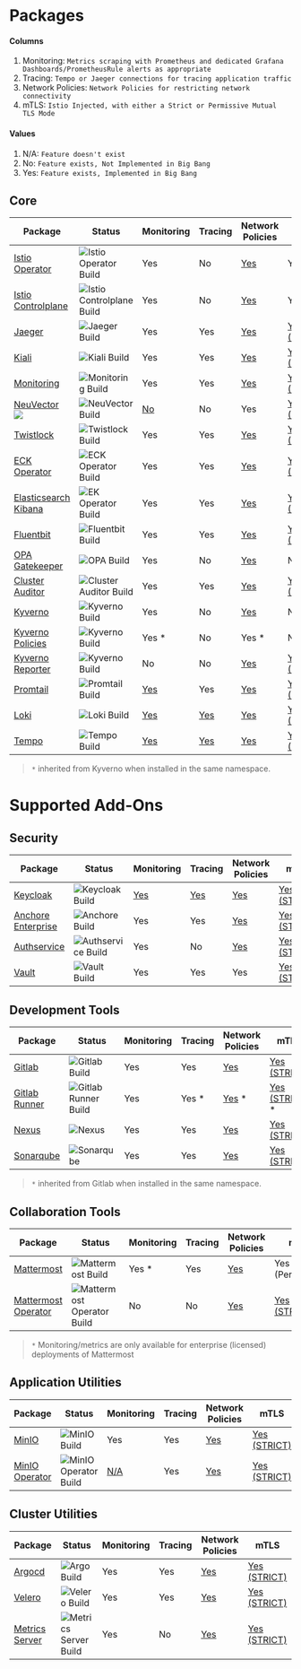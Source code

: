 # Packages

#### Columns

1. Monitoring: `Metrics scraping with Prometheus and dedicated Grafana Dashboards/PrometheusRule alerts as appropriate`
2. Tracing: `Tempo or Jaeger connections for tracing application traffic`
3. Network Policies: `Network Policies for restricting network connectivity`
4. mTLS: `Istio Injected, with either a Strict or Permissive Mutual TLS Mode`

#### Values

1. N/A: `Feature doesn't exist`
2. No: `Feature exists, Not Implemented in Big Bang`
3. Yes: `Feature exists, Implemented in Big Bang`

## Core

| Package | Status | Monitoring | Tracing | Network Policies | mTLS |
|----|----|----|----|----|----|
| [Istio Operator](https://repo1.dso.mil/big-bang/apps/core/istio-operator) |  ![Istio Operator Build](https://repo1.dso.mil/big-bang/apps/core/istio-operator/badges/main/pipeline.svg) | Yes | No | [Yes](https://repo1.dso.mil/big-bang/bigbang/-/merge_requests/641) | Yes |
| [Istio Controlplane](https://repo1.dso.mil/big-bang/apps/core/istio-controlplane) |  ![Istio Controlplane Build](https://repo1.dso.mil/big-bang/apps/core/istio-controlplane/badges/main/pipeline.svg) | Yes | No | [Yes](https://repo1.dso.mil/big-bang/bigbang/-/merge_requests/632) | Yes |
| [Jaeger](https://repo1.dso.mil/big-bang/apps/core/jaeger) |  ![Jaeger Build](https://repo1.dso.mil/big-bang/apps/core/jaeger/badges/main/pipeline.svg) | Yes | Yes | [Yes](https://repo1.dso.mil/big-bang/bigbang/-/merge_requests/602) | [Yes (STRICT)](https://repo1.dso.mil/big-bang/bigbang/-/merge_requests/1295) |
| [Kiali](https://repo1.dso.mil/big-bang/apps/core/kiali) |  ![Kiali Build](https://repo1.dso.mil/big-bang/apps/core/kiali/badges/main/pipeline.svg) | Yes | Yes | [Yes](https://repo1.dso.mil/big-bang/bigbang/-/merge_requests/589) | [Yes (STRICT)](https://repo1.dso.mil/big-bang/bigbang/-/merge_requests/1296) |
| [Monitoring](https://repo1.dso.mil/big-bang/apps/core/monitoring) |  ![Monitoring Build](https://repo1.dso.mil/big-bang/apps/core/monitoring/badges/main/pipeline.svg) | Yes | Yes | [Yes](https://repo1.dso.mil/big-bang/bigbang/-/merge_requests/509) | [Yes (STRICT)](https://repo1.dso.mil/big-bang/bigbang/-/merge_requests/1900) |
| [NeuVector](https://repo1.dso.mil/big-bang/apps/sandbox/neuvector)           ![](https://img.shields.io/badge/BETA-purple?style=flat-square) |  ![NeuVector Build](https://repo1.dso.mil/big-bang/apps/sandbox/neuvector/badges/main/pipeline.svg) | [No](https://repo1.dso.mil/big-bang/apps/sandbox/neuvector/-/merge_requests/10) | No | Yes | [Yes (STRICT)](https://repo1.dso.mil/big-bang/apps/sandbox/neuvector/-/blob/main/chart/templates/bigbang/peerauthentication/peerauthentication/peer-authentication.yaml) |
| [Twistlock](https://repo1.dso.mil/big-bang/apps/security-tools/twistlock) |  ![Twistlock Build](https://repo1.dso.mil/big-bang/apps/security-tools/twistlock/badges/main/pipeline.svg) | Yes | Yes | [Yes](https://repo1.dso.mil/big-bang/bigbang/-/merge_requests/498) | [Yes (STRICT)](https://repo1.dso.mil/big-bang/bigbang/-/merge_requests/1396) |
| [ECK Operator](https://repo1.dso.mil/big-bang/apps/core/eck-operator) |  ![ECK Operator Build](https://repo1.dso.mil/big-bang/apps/core/eck-operator/badges/main/pipeline.svg) | Yes | Yes | [Yes](https://repo1.dso.mil/big-bang/bigbang/-/merge_requests/510) | [Yes (STRICT)](https://repo1.dso.mil/big-bang/bigbang/-/merge_requests/1236) |
| [Elasticsearch Kibana](https://repo1.dso.mil/big-bang/apps/core/elasticsearch-kibana) |  ![EK Operator Build](https://repo1.dso.mil/big-bang/apps/core/elasticsearch-kibana/badges/main/pipeline.svg) | Yes | Yes | [Yes](https://repo1.dso.mil/big-bang/bigbang/-/merge_requests/527) | [Yes (STRICT)](https://repo1.dso.mil/big-bang/bigbang/-/merge_requests/1537) |
| [Fluentbit](https://repo1.dso.mil/big-bang/apps/core/fluentbit) |  ![Fluentbit Build](https://repo1.dso.mil/big-bang/apps/core/fluentbit/badges/main/pipeline.svg) | Yes | Yes | [Yes](https://repo1.dso.mil/big-bang/bigbang/-/merge_requests/555/) | [Yes (STRICT)](https://repo1.dso.mil/big-bang/bigbang/-/merge_requests/1537) |
| [OPA Gatekeeper](https://repo1.dso.mil/big-bang/apps/core/policy) |  ![OPA Build](https://repo1.dso.mil/big-bang/apps/core/policy/badges/main/pipeline.svg) | Yes | No | [Yes](https://repo1.dso.mil/big-bang/bigbang/-/merge_requests/626) | N/A |
| [Cluster Auditor](https://repo1.dso.mil/big-bang/apps/core/cluster-auditor) |  ![Cluster Auditor Build](https://repo1.dso.mil/big-bang/apps/core/cluster-auditor/badges/main/pipeline.svg) | Yes | Yes | [Yes](https://repo1.dso.mil/big-bang/bigbang/-/merge_requests/565) | [Yes (STRICT)](https://repo1.dso.mil/big-bang/bigbang/-/merge_requests/1370) |
| [Kyverno](https://repo1.dso.mil/big-bang/apps/sandbox/kyverno) |  ![Kyverno Build](https://repo1.dso.mil/big-bang/apps/sandbox/kyverno/badges/main/pipeline.svg) | Yes | No | [Yes](https://repo1.dso.mil/big-bang/apps/sandbox/kyverno/-/merge_requests/2) | N/A |
| [Kyverno Policies](https://repo1.dso.mil/big-bang/apps/sandbox/kyverno-policies) |  ![Kyverno Build](https://repo1.dso.mil/big-bang/apps/sandbox/kyverno-policies/badges/main/pipeline.svg) | Yes \* | No | Yes \* | N/A |
| [Kyverno Reporter](https://repo1.dso.mil/big-bang/apps/sandbox/kyverno-reporter) |  ![Kyverno Build](https://repo1.dso.mil/big-bang/apps/sandbox/kyverno-reporter/badges/main/pipeline.svg) | No | No | [Yes](https://repo1.dso.mil/big-bang/apps/sandbox/kyverno-reporter/-/merge_requests/1) | [Yes (STRICT)](https://repo1.dso.mil/big-bang/apps/sandbox/kyverno-reporter/-/merge_requests/1) |
| [Promtail](https://repo1.dso.mil/big-bang/apps/sandbox/promtail) |  ![Promtail Build](https://repo1.dso.mil/big-bang/apps/sandbox/promtail/badges/main/pipeline.svg) | [Yes](https://repo1.dso.mil/big-bang/bigbang/-/merge_requests/1342) | Yes | [Yes](https://repo1.dso.mil/big-bang/apps/sandbox/promtail/-/merge_requests/14) | [Yes (STRICT)](https://repo1.dso.mil/big-bang/bigbang/-/merge_requests/1516) |
| [Loki](https://repo1.dso.mil/big-bang/apps/sandbox/loki) |  ![Loki Build](https://repo1.dso.mil/big-bang/apps/sandbox/loki/badges/main/pipeline.svg) | [Yes](https://repo1.dso.mil/big-bang/apps/sandbox/loki/-/merge_requests/8) | [Yes](https://repo1.dso.mil/big-bang/apps/sandbox/loki/-/merge_requests/15) | [Yes](https://repo1.dso.mil/big-bang/apps/sandbox/loki/-/merge_requests/1) | [Yes (STRICT)](https://repo1.dso.mil/big-bang/bigbang/-/merge_requests/1516) |
| [Tempo](https://repo1.dso.mil/big-bang/apps/sandbox/tempo) |  ![Tempo Build](https://repo1.dso.mil/big-bang/apps/sandbox/tempo/badges/main/pipeline.svg) | [Yes](https://repo1.dso.mil/big-bang/apps/sandbox/tempo/-/merge_requests/2) | [Yes](https://repo1.dso.mil/big-bang/apps/sandbox/tempo/-/merge_requests/3) | [Yes](https://repo1.dso.mil/big-bang/bigbang/-/merge_requests/1253) | [Yes (STRICT)](https://repo1.dso.mil/big-bang/bigbang/-/merge_requests/1762) |

> `*` inherited from Kyverno when installed in the same namespace.

# Supported Add-Ons

## Security

| Package | Status | Monitoring | Tracing | Network Policies | mTLS |
|----|----|----|----|----|----|
| [Keycloak](https://repo1.dso.mil/big-bang/apps/security-tools/keycloak) |  ![Keycloak Build](https://repo1.dso.mil/big-bang/apps/security-tools/keycloak/badges/main/pipeline.svg) | [Yes](https://repo1.dso.mil/big-bang/bigbang/-/issues/291) | [Yes](https://repo1.dso.mil/big-bang/bigbang/-/issues/1204) | [Yes](https://repo1.dso.mil/big-bang/bigbang/-/merge_requests/536) | [Yes (STRICT)](https://repo1.dso.mil/big-bang/bigbang/-/merge_requests/1945) |
| [Anchore Enterprise](https://repo1.dso.mil/big-bang/apps/security-tools/anchore-enterprise) |  ![Anchore Build](https://repo1.dso.mil/big-bang/apps/security-tools/anchore-enterprise/badges/main/pipeline.svg) | Yes | Yes | [Yes](https://repo1.dso.mil/big-bang/bigbang/-/merge_requests/505) | [Yes (STRICT)](https://repo1.dso.mil/big-bang/bigbang/-/merge_requests/1594) |
| [Authservice](https://repo1.dso.mil/big-bang/apps/core/authservice) |  ![Authservice Build](https://repo1.dso.mil/big-bang/apps/core/authservice/badges/main/pipeline.svg) | Yes | No | [Yes](https://repo1.dso.mil/big-bang/bigbang/-/merge_requests/511) | [Yes (STRICT)](https://repo1.dso.mil/big-bang/bigbang/-/merge_requests/1329) |
| [Vault](https://repo1.dso.mil/big-bang/apps/sandbox/vault) |  ![Vault Build](https://repo1.dso.mil/big-bang/apps/sandbox/vault/badges/main/pipeline.svg) | Yes | Yes | Yes | [Yes (STRICT)](https://repo1.dso.mil/big-bang/bigbang/-/merge_requests/1781) |

## Development Tools

| Package | Status | Monitoring | Tracing | Network Policies | mTLS |
|----|----|----|----|----|----|
| [Gitlab](https://repo1.dso.mil/big-bang/apps/developer-tools/gitlab) |  ![Gitlab Build](https://repo1.dso.mil/big-bang/apps/developer-tools/gitlab/badges/main/pipeline.svg) | Yes | Yes | [Yes](https://repo1.dso.mil/big-bang/bigbang/-/merge_requests/504) | [Yes (STRICT)](https://repo1.dso.mil/big-bang/bigbang/-/merge_requests/1724) |
| [Gitlab Runner](https://repo1.dso.mil/big-bang/apps/developer-tools/gitlab-runner) |  ![Gitlab Runner Build](https://repo1.dso.mil/big-bang/apps/developer-tools/gitlab-runner/badges/main/pipeline.svg) | Yes | Yes \* | [Yes](https://repo1.dso.mil/big-bang/bigbang/-/merge_requests/522) \* | [Yes (STRICT)](https://repo1.dso.mil/big-bang/bigbang/-/merge_requests/1724) \* |
| [Nexus](https://repo1.dso.mil/big-bang/apps/developer-tools/nexus) |  ![Nexus](https://repo1.dso.mil/big-bang/apps/developer-tools/nexus/badges/main/pipeline.svg) | Yes | Yes | [Yes](https://repo1.dso.mil/big-bang/bigbang/-/merge_requests/544) | [Yes (STRICT)](https://repo1.dso.mil/big-bang/bigbang/-/merge_requests/1605) |
| [Sonarqube](https://repo1.dso.mil/big-bang/apps/developer-tools/sonarqube) |  ![Sonarqube](https://repo1.dso.mil/big-bang/apps/developer-tools/sonarqube/badges/main/pipeline.svg) | Yes | Yes | [Yes](https://repo1.dso.mil/big-bang/bigbang/-/merge_requests/503) | [Yes (STRICT)](https://repo1.dso.mil/big-bang/bigbang/-/merge_requests/1508) |

> `*` inherited from Gitlab when installed in the same namespace.

## Collaboration Tools

| Package | Status | Monitoring | Tracing | Network Policies | mTLS |
|----|----|----|----|----|----|
| [Mattermost](https://repo1.dso.mil/big-bang/apps/collaboration-tools/mattermost) |  ![Mattermost Build](https://repo1.dso.mil/big-bang/apps/collaboration-tools/mattermost/badges/main/pipeline.svg) | Yes \* | Yes | [Yes](https://repo1.dso.mil/big-bang/bigbang/-/merge_requests/515) | Yes (Permissive) |
| [Mattermost Operator](https://repo1.dso.mil/big-bang/apps/collaboration-tools/mattermost-operator) |  ![Mattermost Operator Build](https://repo1.dso.mil/big-bang/apps/collaboration-tools/mattermost-operator/badges/main/pipeline.svg) | No | No | [Yes](https://repo1.dso.mil/big-bang/bigbang/-/merge_requests/499) | [Yes (STRICT)](https://repo1.dso.mil/big-bang/bigbang/-/merge_requests/1531) |

> `*` Monitoring/metrics are only available for enterprise (licensed) deployments of Mattermost

## Application Utilities

| Package | Status | Monitoring | Tracing | Network Policies | mTLS |
|----|----|----|----|----|----|
| [MinIO](https://repo1.dso.mil/big-bang/apps/application-utilities/minio) |  ![MinIO Build](https://repo1.dso.mil/big-bang/apps/application-utilities/minio/badges/main/pipeline.svg) | Yes | Yes | [Yes](https://repo1.dso.mil/big-bang/bigbang/-/merge_requests/550) | [Yes (STRICT)](https://repo1.dso.mil/big-bang/bigbang/-/merge_requests/1566) |
| [MinIO Operator](https://repo1.dso.mil/big-bang/apps/application-utilities/minio-operator) |  ![MinIO Operator Build](https://repo1.dso.mil/big-bang/apps/application-utilities/minio-operator/badges/main/pipeline.svg) | [N/A](https://repo1.dso.mil/big-bang/apps/application-utilities/minio-operator/-/blob/main/docs/prometheus.md) | Yes | [Yes](https://repo1.dso.mil/big-bang/bigbang/-/merge_requests/685) | [Yes (STRICT)](https://repo1.dso.mil/big-bang/bigbang/-/merge_requests/1554) |


## Cluster Utilities

| Package | Status | Monitoring | Tracing | Network Policies | mTLS |
|----|----|----|----|----|----|
| [Argocd](https://repo1.dso.mil/big-bang/apps/core/argocd) |  ![Argo Build](https://repo1.dso.mil/big-bang/apps/core/argocd/badges/main/pipeline.svg) | Yes | Yes | [Yes](https://repo1.dso.mil/big-bang/bigbang/-/merge_requests/572) | [Yes (STRICT)](https://repo1.dso.mil/big-bang/bigbang/-/merge_requests/1368) |
| [Velero](https://repo1.dso.mil/big-bang/apps/cluster-utilities/velero) |  ![Velero Build](https://repo1.dso.mil/big-bang/apps/cluster-utilities/velero/badges/main/pipeline.svg) | Yes | Yes | [Yes](https://repo1.dso.mil/big-bang/bigbang/-/merge_requests/552) | [Yes (STRICT)](https://repo1.dso.mil/big-bang/bigbang/-/merge_requests/1451) |
| [Metrics Server](https://repo1.dso.mil/big-bang/apps/sandbox/metrics-server) |  ![Metrics Server Build](https://repo1.dso.mil/big-bang/apps/sandbox/metrics-server/badges/main/pipeline.svg) | Yes | No | [Yes](https://repo1.dso.mil/big-bang/bigbang/-/merge_requests/1738) | [Yes (STRICT)](https://repo1.dso.mil/big-bang/bigbang/-/merge_requests/1968) |


